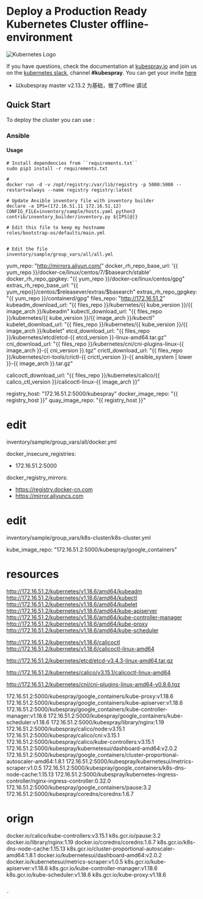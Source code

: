 # Deploy a Production Ready Kubernetes Cluster offline-environment

![Kubernetes Logo](https://raw.githubusercontent.com/kubernetes-sigs/kubespray/master/docs/img/kubernetes-logo.png)

If you have questions, check the documentation at [kubespray.io](https://kubespray.io) and join us on the [kubernetes slack](https://kubernetes.slack.com), channel **\#kubespray**.
You can get your invite [here](http://slack.k8s.io/)

- 以kubespray master v2.13.2 为基础，做了offline 调试


## Quick Start

To deploy the cluster you can use :

### Ansible

#### Usage

```ShellSession
# Install dependencies from ``requirements.txt``
sudo pip3 install -r requirements.txt

# 
docker run -d -v /opt/registry:/var/lib/registry -p 5000:5000 --restart=always --name registry registry:latest

# Update Ansible inventory file with inventory builder
declare -a IPS=(172.16.51.11 172.16.51.12)
CONFIG_FILE=inventory/sample/hosts.yaml python3 contrib/inventory_builder/inventory.py ${IPS[@]}

# Edit this file to keep my hostname
roles/bootstrap-os/defaults/main.yml


# Edit the file 
inventory/sample/group_vars/all/all.yml
```
yum_repo: "http://mirrors.aliyun.com/"
docker_rh_repo_base_url: '{{ yum_repo }}/docker-ce/linux/centos/7/$basearch/stable'
docker_rh_repo_gpgkey: "{{ yum_repo }}/docker-ce/linux/centos/gpg"
extras_rh_repo_base_url: "{{  yum_repo}}/centos/$releasever/extras/$basearch"
extras_rh_repo_gpgkey: "{{ yum_repo }}/containerd/gpg"
files_repo: "http://172.16.51.2"
kubeadm_download_url: "{{ files_repo }}/kubernetes/{{ kube_version }}/{{ image_arch }}/kubeadm"
kubectl_download_url: "{{ files_repo }}/kubernetes/{{ kube_version }}/{{ image_arch }}/kubectl"
kubelet_download_url: "{{ files_repo }}/kubernetes/{{ kube_version }}/{{ image_arch }}/kubelet"
etcd_download_url: "{{ files_repo }}/kubernetes/etcd/etcd-{{ etcd_version }}-linux-amd64.tar.gz"
cni_download_url: "{{ files_repo }}/kubernetes/cni/cni-plugins-linux-{{ image_arch }}-{{ cni_version }}.tgz"
crictl_download_url: "{{ files_repo }}/kubernetes/cri-tools/crictl-{{ crictl_version }}-{{ ansible_system | lower }}-{{ image_arch }}.tar.gz"


calicoctl_download_url: "{{ files_repo }}/kubernetes/calico/{{ calico_ctl_version }}/calicoctl-linux-{{ image_arch }}"

registry_host: "172.16.51.2:5000/kubespray"
docker_image_repo: "{{ registry_host }}"
quay_image_repo: "{{ registry_host }}"


# edit
inventory/sample/group_vars/all/docker.yml

docker_insecure_registries:
  - 172.16.51.2:5000

docker_registry_mirrors:
  - https://registry.docker-cn.com
  - https://mirror.aliyuncs.com

# edit 
inventory/sample/group_vars/k8s-cluster/k8s-cluster.yml

kube_image_repo: "172.16.51.2:5000/kubespray/google_containers"

# resources
http://172.16.51.2/kubernetes/v1.18.6/amd64/kubeadm
http://172.16.51.2/kubernetes/v1.18.6/amd64/kubectl
http://172.16.51.2/kubernetes/v1.18.6/amd64/kubelet
http://172.16.51.2/kubernetes/v1.18.6/amd64/kube-apiserver
http://172.16.51.2/kubernetes/v1.18.6/amd64/kube-controller-manager
http://172.16.51.2/kubernetes/v1.18.6/amd64/kube-proxy
http://172.16.51.2/kubernetes/v1.18.6/amd64/kube-scheduler

http://172.16.51.2/kubernetes/v1.18.6/calicoctl
http://172.16.51.2/kubernetes/v1.18.6/calicoctl-linux-amd64

http://172.16.51.2/kubernetes/etcd/etcd-v3.4.3-linux-amd64.tar.gz

http://172.16.51.2/kubernetes/calico/v3.15.1/calicoctl-linux-amd64

http://172.16.51.2/kubernetes/cni/cni-plugins-linux-amd64-v0.8.6.tgz

172.16.51.2:5000/kubespray/google_containers/kube-proxy:v1.18.6
172.16.51.2:5000/kubespray/google_containers/kube-apiserver:v1.18.6
172.16.51.2:5000/kubespray/google_containers/kube-controller-manager:v1.18.6
172.16.51.2:5000/kubespray/google_containers/kube-scheduler:v1.18.6
172.16.51.2:5000/kubespray/library/nginx:1.19
172.16.51.2:5000/kubespray/calico/node:v3.15.1
172.16.51.2:5000/kubespray/calico/cni:v3.15.1
172.16.51.2:5000/kubespray/calico/kube-controllers:v3.15.1
172.16.51.2:5000/kubespray/kubernetesui/dashboard-amd64:v2.0.2
172.16.51.2:5000/kubespray/google_containers/cluster-proportional-autoscaler-amd64:1.8.1
172.16.51.2:5000/kubespray/kubernetesui/metrics-scraper:v1.0.5
172.16.51.2:5000/kubespray/google_containers/k8s-dns-node-cache:1.15.13
172.16.51.2:5000/kubespray/kubernetes-ingress-controller/nginx-ingress-controller:0.32.0
172.16.51.2:5000/kubespray/google_containers/pause:3.2
172.16.51.2:5000/kubespray/coredns/coredns:1.6.7



# orign

docker.io/calico/kube-controllers:v3.15.1
k8s.gcr.io/pause:3.2
docker.io/library/nginx:1.19
docker.io/coredns/coredns:1.6.7
k8s.gcr.io/k8s-dns-node-cache:1.15.13
k8s.gcr.io/cluster-proportional-autoscaler-amd64:1.8.1
docker.io/kubernetesui/dashboard-amd64:v2.0.2
docker.io/kubernetesui/metrics-scraper:v1.0.5
k8s.gcr.io/kube-apiserver:v1.18.6
k8s.gcr.io/kube-controller-manager:v1.18.6
k8s.gcr.io/kube-scheduler:v1.18.6
k8s.gcr.io/kube-proxy:v1.18.6


```

.
